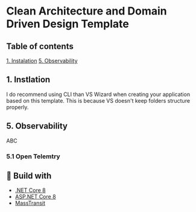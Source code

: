 # Clean Architecture and Domain Driven Design Template 



## Table of contents
[1. Instalation](#1-Instalation)
[5. Observability](#5-Observability)

## 1. Instlation
I do recommend using CLI than VS Wizard when creating your application based on this template. This is because VS doesn't keep folders structure properly.

## 5. Observability
ABC

### 5.1 Open Telemtry


## :hammer: Build with
* [.NET Core 8](https://github.com/dotnet/core)
* [ASP.NET Core 8](https://github.com/dotnet/aspnetcore)
* [MassTransit](https://github.com/MassTransit)
